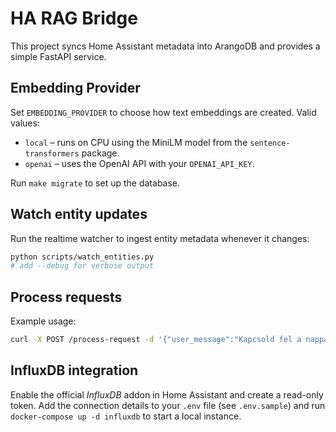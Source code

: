 # HA RAG Bridge

This project syncs Home Assistant metadata into ArangoDB and provides a simple FastAPI service.

## Embedding Provider

Set `EMBEDDING_PROVIDER` to choose how text embeddings are created. Valid values:

- `local` – runs on CPU using the MiniLM model from the `sentence-transformers` package.
- `openai` – uses the OpenAI API with your `OPENAI_API_KEY`.

Run `make migrate` to set up the database.

## Watch entity updates

Run the realtime watcher to ingest entity metadata whenever it changes:

```bash
python scripts/watch_entities.py
# add --debug for verbose output
```

## Process requests

Example usage:

```bash
curl -X POST /process-request -d '{"user_message":"Kapcsold fel a nappali lámpát"}'
```

## InfluxDB integration

Enable the official *InfluxDB* addon in Home Assistant and create a read-only token.
Add the connection details to your `.env` file (see `.env.sample`) and run `docker-compose up -d influxdb` to start a local instance.
